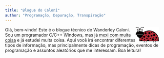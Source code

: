 ```yaml
---
title: "Blogue do Caloni"
author: "Programação, Depuração, Transpiração"
---
```

<img src="/images/logo2.png" style="max-width:15%;min-width:40px;float:right;" alt="Logo" />

Olá, bem-vindo! Este é o blogue técnico de Wanderley Caloni. Sou um programador C/C++ Windows, mas já [mexi com muita coisa](/sobre) e já estudei muita coisa. Aqui você irá encontrar diferentes tipos de informação, mas principalmente dicas de programação, eventos de programação e assuntos aleatórios que me interessam. Boa leitura!
